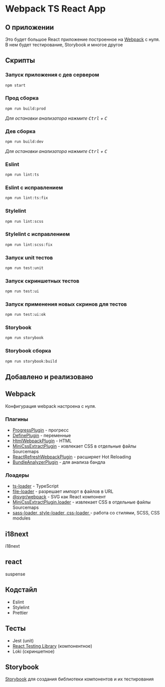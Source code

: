 # Webpack TS React App

## О приложении 
Это будет большое React приложение построенное на [Webpack](https://webpack.js.org/) с нуля. В нем будет тестирование, Storybook и многое другое

## Скрипты
### Запуск приложения с дев сервером
```bash
npm start
```

### Прод сборка
```bash
npm run build:prod
```
_Для остановки анализатора нажмите <kbd>Ctrl</kbd> + <kbd>C</kbd>_

### Дев сборка
```bash
npm run build:dev
```
_Для остановки анализатора нажмите <kbd>Ctrl</kbd> + <kbd>C</kbd>_

### Eslint
```bash
npm run lint:ts
```
### Eslint с исправлением
```bash
npm run lint:ts:fix
```

### Stylelint
```bash
npm run lint:scss
```
### Stylelint с исправлением
```bash
npm run lint:scss:fix
```

### Запуск unit тестов
```bash
npm run test:unit
```

### Запуск скриншетных тестов
```bash
npm run test:ui
```

### Запуск применения новых скринов для тестов
```bash
npm run test:ui:ok
```

### Storybook
```bash
npm run storybook
```
### Storybook сборка
```bash
npm run storybook:build
```

## Добавлено и реализовано

## Webpack
Конфигурация webpack настроена с нуля.
### Плагины
 - [ProgressPlugin](https://webpack.js.org/plugins/progress-plugin/) - прогресс
 - [DefinePlugin](https://webpack.js.org/plugins/define-plugin/) - переменные
 - [HtmlWebpackPlugin](https://webpack.js.org/plugins/html-webpack-plugin/) - HTML
 - [MiniCssExtractPlugin](https://webpack.js.org/plugins/mini-css-extract-plugin/) - извлекает CSS в отдельные файлы Sourcemaps
 - [ReactRefreshWebpackPlugin](https://github.com/pmmmwh/react-refresh-webpack-plugin) - расширяет Hot Reloading
 - [BundleAnalyzerPlugin](https://github.com/webpack-contrib/webpack-bundle-analyzer) - для анализа бандла

### Лоадеры
- [ts-loader](https://webpack.js.org/guides/typescript/) - TypeScript
- [file-loader](https://v4.webpack.js.org/loaders/file-loader/) -  разрешает импорт в файлов в URL
- [@svgr/webpack](https://react-svgr.com/docs/webpack/) - SVG как React компонент
- [MiniCssExtractPlugin.loader](https://webpack.js.org/plugins/mini-css-extract-plugin/) - извлекает CSS в отдельные файлы Sourcemaps
- [sass-loader, style-loader, css-loader ](https://webpack.js.org/loaders/sass-loader/) - работа со стилями, SCSS, СSS modules

## i18next
i18next

## react
suspense

## Кодстайл
- Eslint
- Stylelint
- Prettier

## Тесты
 - Jest (unit)
 - [React Testing Library](https://testing-library.com/docs/react-testing-library/intro/) (компонентное)
 - Loki (скриншетное)

## Storybook
[Storybook](https://storybook.js.org/) для создания библиотеки компонентов и их тестирования




